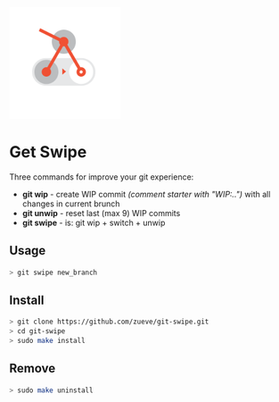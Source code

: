 
<img src="./git-swipe.svg" width="200" />

# Get Swipe

Three commands for improve your git experience:

- **git wip** - create WIP commit *(comment starter with "WIP:..")* with all changes in current brunch
- **git unwip** - reset last (max 9) WIP commits
- **git swipe** - is: git wip + switch + unwip

## Usage ##
```bash
> git swipe new_branch
```

## Install ##

```bash
> git clone https://github.com/zueve/git-swipe.git
> cd git-swipe
> sudo make install
```

## Remove ##
```bash
> sudo make uninstall
```
